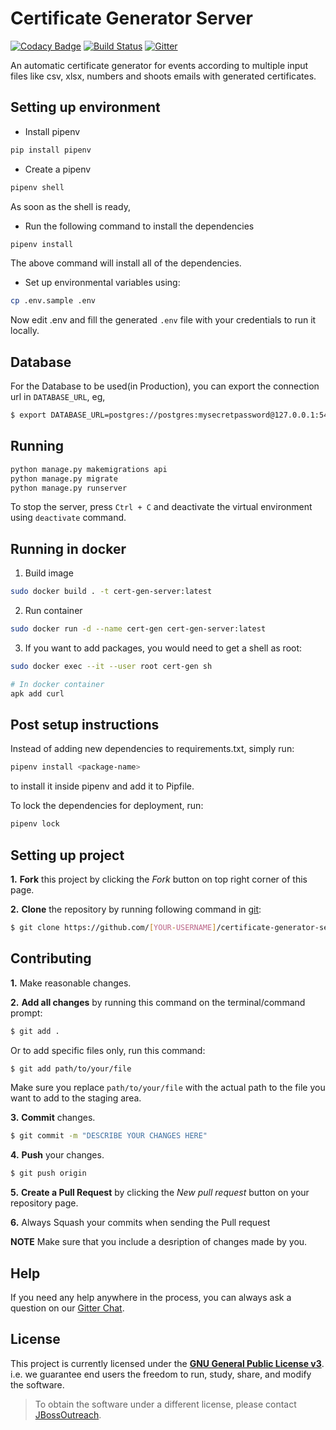 # Certificate Generator Server

[![Codacy Badge](https://api.codacy.com/project/badge/Grade/06bd6acff9cd4506985192596642ef5f)](https://www.codacy.com/app/JBossOutreach/certificate-generator-server?utm_source=github.com&amp;utm_medium=referral&amp;utm_content=JBossOutreach/certificate-generator-server&amp;utm_campaign=Badge_Grade)
[![Build Status](https://travis-ci.org/JBossOutreach/certificate-generator-server.svg?branch=master)](https://travis-ci.org/JBossOutreach/certificate-generator-server)
[![Gitter](https://img.shields.io/gitter/room/JBossOutreach/certificate-generator.svg)](https://gitter.im/JBossOutreach/certificate-generator)

An automatic certificate generator for events according to multiple input files like csv, xlsx, numbers and shoots emails with generated certificates.

## Setting up environment

- Install pipenv

```sh
pip install pipenv
```

- Create a pipenv

```sh
pipenv shell
```

As soon as the shell is ready,

- Run the following command to install the dependencies

```sh
pipenv install
```

The above command will install all of the dependencies.

- Set up environmental variables using:

```sh
cp .env.sample .env
```

Now edit .env and fill the generated `.env` file with your credentials to run it locally.

## Database 

For the Database to be used(in Production),
you can export the connection url in `DATABASE_URL`,
eg,
```sh
$ export DATABASE_URL=postgres://postgres:mysecretpassword@127.0.0.1:5432/test
```

## Running

```sh
python manage.py makemigrations api
python manage.py migrate
python manage.py runserver
```

To stop the server, press `Ctrl + C` and deactivate the virtual environment using `deactivate` command.

## Running in docker
1.  Build image
```sh
sudo docker build . -t cert-gen-server:latest
```
2.  Run container
```sh
sudo docker run -d --name cert-gen cert-gen-server:latest
```
3.  If you want to add packages, you would need to get a shell as root:
```sh
sudo docker exec --it --user root cert-gen sh

# In docker container
apk add curl
```
## Post setup instructions

Instead of adding new dependencies to requirements.txt, simply run:

```sh
pipenv install <package-name>
```

to install it inside pipenv and add it to Pipfile.

To lock the dependencies for deployment, run:

```sh
pipenv lock
```

## Setting up project
 
 **1.** **Fork** this project by clicking the _Fork_ button on top right corner of this page.
 
 **2.** **Clone** the repository by running following command in [git](https://git-scm.com/):
 ```sh
 $ git clone https://github.com/[YOUR-USERNAME]/certificate-generator-server.git
 ```
 
 ## Contributing
 
 **1.** Make reasonable changes.
 
 **2.** **Add all changes** by running this command on the terminal/command prompt:
 ```sh
 $ git add .
 ```
 Or to add specific files only, run this command:
 ```sh
 $ git add path/to/your/file
 ```
 Make sure you replace `path/to/your/file` with the actual path to the file you want to add to the staging area.
 
 **3.** **Commit** changes.
 ```sh
 $ git commit -m "DESCRIBE YOUR CHANGES HERE"
 ```
 **4.** **Push** your changes.
 ```sh
 $ git push origin
 ```
 **5.** **Create a Pull Request** by clicking the _New pull request_ button on your repository page.
 
 **6.** Always Squash your commits when sending the Pull request
 
 **NOTE** Make sure that you include a desription of changes made by you.
 
 ## Help
 
 If you need any help anywhere in the process, you can always ask a question on our [Gitter Chat](https://gitter.im/jboss-outreach/gci).

## License

This project is currently licensed under the **[GNU General Public License v3](LICENSE.md)**.
i.e. we guarantee end users the freedom to run, study, share, and modify the software.

> To obtain the software under a different license, please contact [JBossOutreach](https://gitter.im/JBossOutreach/gci).
